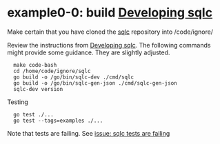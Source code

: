 # example0-0: build [Developing sqlc](https://docs.sqlc.dev/en/latest/guides/development.html)

Make certain that you have cloned the [sqlc](https://github.com/sqlc-dev/sqlc) repository into /code/ignore/

Review the instructions from [Developing sqlc](https://docs.sqlc.dev/en/latest/guides/development.html). The following commands might provide some guidance. They are slightly adjusted.


      make code-bash
      cd /home/code/ignore/sqlc
      go build -o /go/bin/sqlc-dev ./cmd/sqlc
      go build -o /go/bin/sqlc-gen-json ./cmd/sqlc-gen-json
      sqlc-dev version

Testing

      go test ./...
      go test --tags=examples ./...

Note that tests are failing. See [issue: sqlc tests are failing](https://github.com/SunnysideAaron/sqlc-plugin-dev/issues/1)
